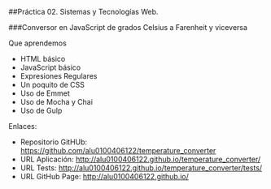 ##Práctica 02. Sistemas y Tecnologías Web.

###Conversor en JavaScript de grados Celsius a Farenheit y viceversa

Que aprendemos

* HTML básico
* JavaScript básico
* Expresiones Regulares
* Un poquito de CSS
* Uso de Emmet 
* Uso de Mocha y Chai
* Uso de Gulp

Enlaces:

* Repositorio GitHUb: https://github.com/alu0100406122/temperature_converter
* URL Aplicación: http://alu0100406122.github.io/temperature_converter/
* URL Tests: http://alu0100406122.github.io/temperature_converter/tests/
* URL GitHub Page: http://alu0100406122.github.io/
